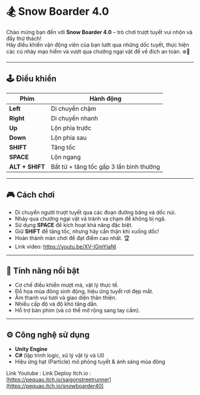 # 🏂 Snow Boarder 4.0

Chào mừng bạn đến với **Snow Boarder 4.0** – trò chơi trượt tuyết vui nhộn và đầy thử thách!  
Hãy điều khiển vận động viên của bạn lướt qua những dốc tuyết, thực hiện các cú nhảy mạo hiểm và vượt qua chướng ngại vật để về đích an toàn. ❄️🎿

---

## 🕹️ **Điều khiển**

| Phím | Hành động |
|------|-------------|
| **Left** | Di chuyển chậm |
| **Right** | Di chuyển nhanh |
| **Up** | Lộn phía trước |
| **Down** | Lộn phía sau |
| **SHIFT** | Tăng tốc |
| **SPACE** | Lộn ngang |
| **ALT + SHIFT** | Bất tử + tăng tốc gấp 3 lần bình thường  |
---

## 🎮 **Cách chơi**

- Di chuyển người trượt tuyết qua các đoạn đường băng và dốc núi.  
- Nhảy qua chướng ngại vật và tránh va chạm để không bị ngã.  
- Sử dụng **SPACE** để kích hoạt khả năng đặc biệt.  
- Giữ **SHIFT** để tăng tốc, nhưng hãy cẩn thận khi xuống dốc!  
- Hoàn thành màn chơi để đạt điểm cao nhất. 🏆
- Link video: https://youtu.be/XV-IGmYjaNI

---

## 🌲 **Tính năng nổi bật**

- Cơ chế điều khiển mượt mà, vật lý thực tế.  
- Đồ họa mùa đông sinh động, hiệu ứng tuyết rơi đẹp mắt.  
- Âm thanh vui tươi và giao diện thân thiện.  
- Nhiều cấp độ và độ khó tăng dần.  
- Hỗ trợ bàn phím (và có thể mở rộng sang tay cầm).

---

## ⚙️ **Công nghệ sử dụng**

- **Unity Engine**
- **C#** (lập trình logic, xử lý vật lý và UI)
- Hiệu ứng hạt (Particle) mô phỏng tuyết & ánh sáng mùa đông


Link Youtube :  Link Deploy Itch.io : [https://pequao.itch.io/saigonstreetrunner](https://pequao.itch.io/snowboarder40)

